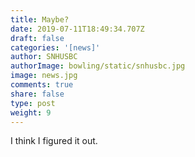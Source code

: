 ```yaml
---
title: Maybe?
date: 2019-07-11T18:49:34.707Z
draft: false
categories: '[news]'
author: SNHUSBC
authorImage: bowling/static/snhusbc.jpg
image: news.jpg
comments: true
share: false
type: post
weight: 9
---
```

I think I figured it out.
